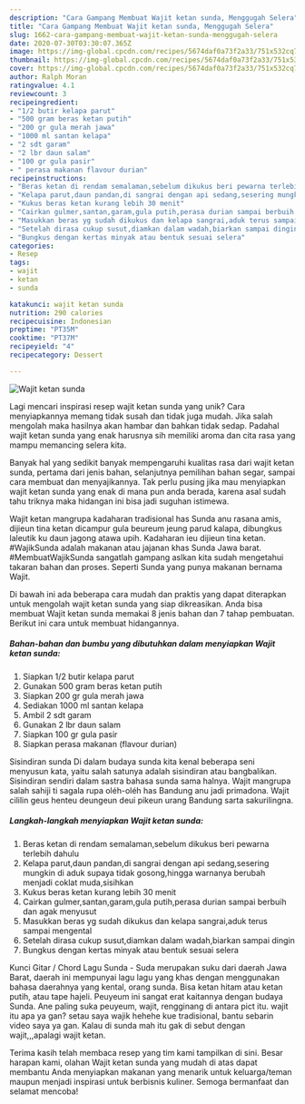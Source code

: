 ```yaml
---
description: "Cara Gampang Membuat Wajit ketan sunda, Menggugah Selera"
title: "Cara Gampang Membuat Wajit ketan sunda, Menggugah Selera"
slug: 1662-cara-gampang-membuat-wajit-ketan-sunda-menggugah-selera
date: 2020-07-30T03:30:07.365Z
image: https://img-global.cpcdn.com/recipes/5674daf0a73f2a33/751x532cq70/wajit-ketan-sunda-foto-resep-utama.jpg
thumbnail: https://img-global.cpcdn.com/recipes/5674daf0a73f2a33/751x532cq70/wajit-ketan-sunda-foto-resep-utama.jpg
cover: https://img-global.cpcdn.com/recipes/5674daf0a73f2a33/751x532cq70/wajit-ketan-sunda-foto-resep-utama.jpg
author: Ralph Moran
ratingvalue: 4.1
reviewcount: 3
recipeingredient:
- "1/2 butir kelapa parut"
- "500 gram beras ketan putih"
- "200 gr gula merah jawa"
- "1000 ml santan kelapa"
- "2 sdt garam"
- "2 lbr daun salam"
- "100 gr gula pasir"
- " perasa makanan flavour durian"
recipeinstructions:
- "Beras ketan di rendam semalaman,sebelum dikukus beri pewarna terlebih dahulu"
- "Kelapa parut,daun pandan,di sangrai dengan api sedang,sesering mungkin di aduk supaya tidak gosong,hingga warnanya berubah menjadi coklat muda,sisihkan"
- "Kukus beras ketan kurang lebih 30 menit"
- "Cairkan gulmer,santan,garam,gula putih,perasa durian sampai berbuih dan agak menyusut"
- "Masukkan beras yg sudah dikukus dan kelapa sangrai,aduk terus sampai mengental"
- "Setelah dirasa cukup susut,diamkan dalam wadah,biarkan sampai dingin"
- "Bungkus dengan kertas minyak atau bentuk sesuai selera"
categories:
- Resep
tags:
- wajit
- ketan
- sunda

katakunci: wajit ketan sunda 
nutrition: 290 calories
recipecuisine: Indonesian
preptime: "PT35M"
cooktime: "PT37M"
recipeyield: "4"
recipecategory: Dessert

---
```



![Wajit ketan sunda](https://img-global.cpcdn.com/recipes/5674daf0a73f2a33/751x532cq70/wajit-ketan-sunda-foto-resep-utama.jpg)

Lagi mencari inspirasi resep wajit ketan sunda yang unik? Cara menyiapkannya memang tidak susah dan tidak juga mudah. Jika salah mengolah maka hasilnya akan hambar dan bahkan tidak sedap. Padahal wajit ketan sunda yang enak harusnya sih memiliki aroma dan cita rasa yang mampu memancing selera kita.

Banyak hal yang sedikit banyak mempengaruhi kualitas rasa dari wajit ketan sunda, pertama dari jenis bahan, selanjutnya pemilihan bahan segar, sampai cara membuat dan menyajikannya. Tak perlu pusing jika mau menyiapkan wajit ketan sunda yang enak di mana pun anda berada, karena asal sudah tahu triknya maka hidangan ini bisa jadi suguhan istimewa.

Wajit ketan mangrupa kadaharan tradisional has Sunda anu rasana amis, dijieun tina ketan dicampur gula beureum jeung parud kalapa, dibungkus laleutik ku daun jagong atawa upih. Kadaharan ieu dijieun tina ketan. #WajikSunda adalah makanan atau jajanan khas Sunda Jawa barat. #MembuatWajikSunda sangatlah gampang aslkan kita sudah mengetahui takaran bahan dan proses. Seperti Sunda yang punya makanan bernama Wajit.


Di bawah ini ada beberapa cara mudah dan praktis yang dapat diterapkan untuk mengolah wajit ketan sunda yang siap dikreasikan. Anda bisa membuat Wajit ketan sunda memakai 8 jenis bahan dan 7 tahap pembuatan. Berikut ini cara untuk membuat hidangannya.

<!--inarticleads1-->

##### Bahan-bahan dan bumbu yang dibutuhkan dalam menyiapkan Wajit ketan sunda:

1. Siapkan 1/2 butir kelapa parut
1. Gunakan 500 gram beras ketan putih
1. Siapkan 200 gr gula merah jawa
1. Sediakan 1000 ml santan kelapa
1. Ambil 2 sdt garam
1. Gunakan 2 lbr daun salam
1. Siapkan 100 gr gula pasir
1. Siapkan  perasa makanan (flavour durian)


Sisindiran sunda Di dalam budaya sunda kita kenal beberapa seni menyusun kata, yaitu salah satunya adalah sisindiran atau bangbalikan. Sisindiran sendiri dalam sastra bahasa sunda sama halnya. Wajit mangrupa salah sahiji ti sagala rupa oléh-oléh has Bandung anu jadi primadona. Wajit cililin geus henteu deungeun deui pikeun urang Bandung sarta sakurilingna. 

<!--inarticleads2-->

##### Langkah-langkah menyiapkan Wajit ketan sunda:

1. Beras ketan di rendam semalaman,sebelum dikukus beri pewarna terlebih dahulu
1. Kelapa parut,daun pandan,di sangrai dengan api sedang,sesering mungkin di aduk supaya tidak gosong,hingga warnanya berubah menjadi coklat muda,sisihkan
1. Kukus beras ketan kurang lebih 30 menit
1. Cairkan gulmer,santan,garam,gula putih,perasa durian sampai berbuih dan agak menyusut
1. Masukkan beras yg sudah dikukus dan kelapa sangrai,aduk terus sampai mengental
1. Setelah dirasa cukup susut,diamkan dalam wadah,biarkan sampai dingin
1. Bungkus dengan kertas minyak atau bentuk sesuai selera


Kunci Gitar / Chord Lagu Sunda - Suda merupakan suku dari daerah Jawa Barat, daerah ini mempunyai lagu lagu yang khas dengan menggunakan bahasa daerahnya yang kental, orang sunda. Bisa ketan hitam atau ketan putih, atau tape hajeli. Peuyeum ini sangat erat kaitannya dengan budaya Sunda. Ane paling suka peuyeum, wajit, rengginang di antara pict itu. wajit itu apa ya gan? setau saya wajik hehehe kue tradisional, bantu sebarin video saya ya gan. Kalau di sunda mah itu gak di sebut dengan wajit,,,apalagi wajit ketan. 

Terima kasih telah membaca resep yang tim kami tampilkan di sini. Besar harapan kami, olahan Wajit ketan sunda yang mudah di atas dapat membantu Anda menyiapkan makanan yang menarik untuk keluarga/teman maupun menjadi inspirasi untuk berbisnis kuliner. Semoga bermanfaat dan selamat mencoba!
